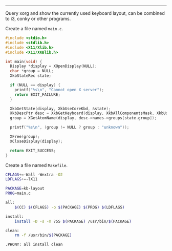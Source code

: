 
---

Query xorg and show the currently used keyboard layout, can be combined to i3, conky or other programs.

Create a file named `main.c`.

```c
#include <stdio.h>
#include <stdlib.h>
#include <X11/Xlib.h>
#include <X11/XKBlib.h>

int main(void) {
  Display *display = XOpenDisplay(NULL);
  char *group = NULL;
  XkbStateRec state;

  if (NULL == display) {
    printf("%s\n", "Cannot open X server");
    return EXIT_FAILURE;
  }

  XkbGetState(display, XkbUseCoreKbd, &state);
  XkbDescPtr desc = XkbGetKeyboard(display, XkbAllComponentsMask, XkbUseCoreKbd);
  group = XGetAtomName(display, desc->names->groups[state.group]);

  printf("%s\n", (group != NULL ? group : "unknown"));

  XFree(group);
  XCloseDisplay(display);

  return EXIT_SUCCESS;
}
```

Create a file named `Makefile`.

```bash
CFLAGS+=-Wall -Wextra -O2
LDFLAGS+=-lX11

PACKAGE=kb-layout
PROG=main.c

all:
	$(CC) $(CFLAGS) -o $(PACKAGE) $(PROG) $(LDFLAGS)

install: 
	install -D -s -m 755 $(PACKAGE) /usr/bin/$(PACKAGE)

clean:
	rm -f /usr/bin/$(PACKAGE)

.PHONY: all install clean
```
